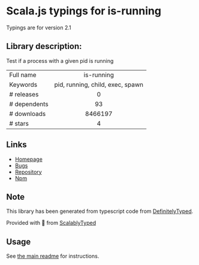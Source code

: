 
# Scala.js typings for is-running

Typings are for version 2.1

## Library description:
Test if a process with a given pid is running

|                    |                 |
| ------------------ | :-------------: |
| Full name          | is-running |
| Keywords           | pid, running, child, exec, spawn |
| # releases         | 0 |
| # dependents       | 93 |
| # downloads        | 8466197 |
| # stars            | 4 |

## Links
- [Homepage](https://github.com/nisaacson/is-running#readme)
- [Bugs](https://github.com/nisaacson/is-running/issues)
- [Repository](https://github.com/nisaacson/is-running)
- [Npm](https://www.npmjs.com/package/is-running)
    


## Note
This library has been generated from typescript code from [DefinitelyTyped](https://definitelytyped.org).

Provided with :purple_heart: from [ScalablyTyped](https://github.com/oyvindberg/ScalablyTyped)

## Usage
See [the main readme](../../readme.md) for instructions.


